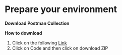 # Prepare your environment 
**Download Postman Collection**

**How to download**

1. Click on the following [Link](https://https://github.com/tam-dLocal/Postman-Collection)
2. Click on Code and then click on download ZIP


